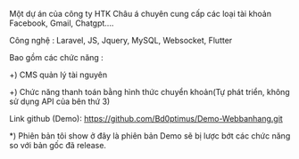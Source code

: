 Một dự án của công ty HTK Châu á chuyên cung cấp các loại tài khoản Facebook, Gmail, Chatgpt....

Công nghệ : Laravel, JS, Jquery, MySQL, Websocket, Flutter

Bao gồm các chức năng :

+) CMS quản lý tài nguyên

+) Chức năng thanh toán bằng hình thức chuyển khoản(Tự phát triển, không sử dụng API của bên thứ 3)

Link github (Demo): https://github.com/Bd0ptimus/Demo-Webbanhang.git

*) Phiên bản tôi show ở đây là phiên bản Demo sẽ bị lược bớt các chức năng so với bản gốc đã release.
